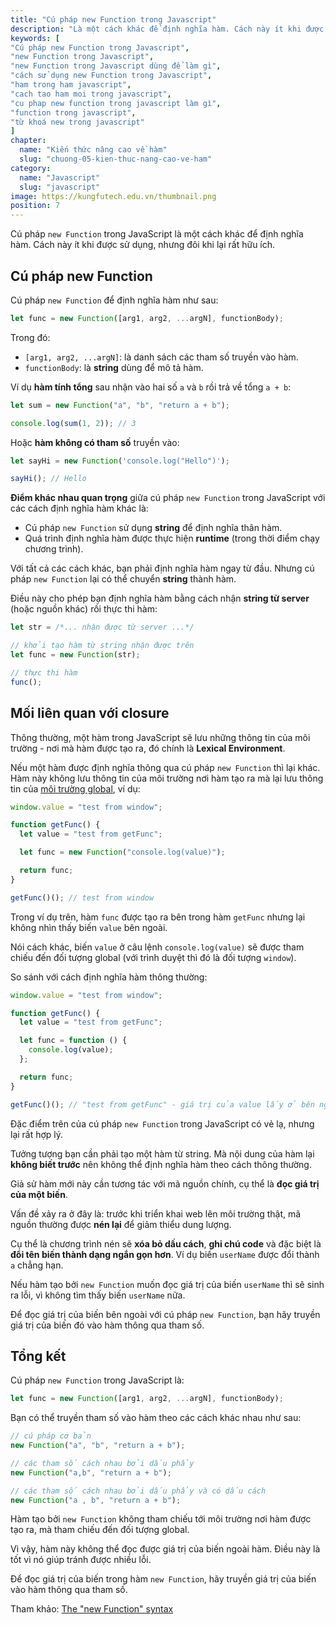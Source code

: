```yaml
---
title: "Cú pháp new Function trong Javascript"
description: "Là một cách khác để định nghĩa hàm. Cách này ít khi được sử dụng, nhưng đôi khi lại rất hữu ích."
keywords: [
"Cú pháp new Function trong Javascript",
"new Function trong Javascript",
"new Function trong Javascript dùng để làm gì",
"cách sử dụng new Function trong Javascript",
"ham trong ham javascript",
"cach tao ham moi trong javascript",
"cu phap new function trong javascript làm gì",
"function trong javascript",
"từ khoá new trong javascript"
]
chapter:
  name: "Kiến thức nâng cao về hàm"
  slug: "chuong-05-kien-thuc-nang-cao-ve-ham"
category:
  name: "Javascript"
  slug: "javascript"
image: https://kungfutech.edu.vn/thumbnail.png
position: 7
---
```


Cú pháp `new Function` trong JavaScript là một cách khác để định nghĩa hàm. Cách này ít khi được sử dụng, nhưng đôi khi lại rất hữu ích.

## Cú pháp new Function

Cú pháp `new Function` để định nghĩa hàm như sau:

```js
let func = new Function([arg1, arg2, ...argN], functionBody);
```

Trong đó:

- `[arg1, arg2, ...argN]`: là danh sách các tham số truyền vào hàm.
- `functionBody`: là **string** dùng để mô tả hàm.

Ví dụ **hàm tính tổng** sau nhận vào hai số `a` và `b` rồi trả về tổng `a + b`:

```js
let sum = new Function("a", "b", "return a + b");

console.log(sum(1, 2)); // 3
```

Hoặc **hàm không có tham số** truyền vào:

```js
let sayHi = new Function('console.log("Hello")');

sayHi(); // Hello
```

**Điểm khác nhau quan trọng** giữa cú pháp `new Function` trong JavaScript với các cách định nghĩa hàm khác là:

- Cú pháp `new Function` sử dụng **string** để định nghĩa thân hàm.
- Quá trình định nghĩa hàm được thực hiện **runtime** (trong thời điểm chạy chương trình).

Với tất cả các cách khác, bạn phải định nghĩa hàm ngay từ đầu. Nhưng cú pháp `new Function` lại có thể chuyển **string** thành hàm.

Điều này cho phép bạn định nghĩa hàm bằng cách nhận **string từ server** (hoặc nguồn khác) rồi thực thi hàm:

```js
let str = /*... nhận được từ server ...*/

// khởi tạo hàm từ string nhận được trên
let func = new Function(str);

// thực thi hàm
func();
```

## Mối liên quan với closure

Thông thường, một hàm trong JavaScript sẽ lưu những thông tin của môi trường - nơi mà hàm được tạo ra, đó chính là **Lexical Environment**.

Nếu một hàm được định nghĩa thông qua cú pháp `new Function` thì lại khác. Hàm này không lưu thông tin của môi trường nơi hàm tạo ra mà lại lưu thông tin của [môi trường global](/bai-viet/javascript/doi-tuong-global-trong-javascript), ví dụ:

```js
window.value = "test from window";

function getFunc() {
  let value = "test from getFunc";

  let func = new Function("console.log(value)");

  return func;
}

getFunc()(); // test from window
```

Trong ví dụ trên, hàm `func` được tạo ra bên trong hàm `getFunc` nhưng lại không nhìn thấy biến `value` bên ngoài.

Nói cách khác, biến `value` ở câu lệnh `console.log(value)` sẽ được tham chiếu đến đối tượng global (với trình duyệt thì đó là đối tượng `window`).

So sánh với cách định nghĩa hàm thông thường:

```js
window.value = "test from window";

function getFunc() {
  let value = "test from getFunc";

  let func = function () {
    console.log(value);
  };

  return func;
}

getFunc()(); // "test from getFunc" - giá trị của value lấy ở bên ngoài
```

Đặc điểm trên của cú pháp `new Function` trong JavaScript có vẻ lạ, nhưng lại rất hợp lý.

Tưởng tượng bạn cần phải tạo một hàm từ string. Mà nội dung của hàm lại **không biết trước** nên không thể định nghĩa hàm theo cách thông thường.

Giả sử hàm mới này cần tương tác với mã nguồn chính, cụ thể là **đọc giá trị của một biến**.

Vấn đề xảy ra ở đây là: trước khi triển khai web lên môi trường thật, mã nguồn thường được **nén lại** để giảm thiểu dung lượng.

Cụ thể là chương trình nén sẽ **xóa bỏ dấu cách**, **ghi chú code** và đặc biệt là **đổi tên biến thành dạng ngắn gọn hơn**. Ví dụ biến `userName` được đổi thành `a` chẳng hạn.

Nếu hàm tạo bởi `new Function` muốn đọc giá trị của biến `userName` thì sẽ sinh ra lỗi, vì không tìm thấy biến `userName` nữa.

<content-info>

Để đọc giá trị của biến bên ngoài với cú pháp `new Function`, bạn hãy truyền giá trị của biến đó vào hàm thông qua tham số.

</content-info>

## Tổng kết

Cú pháp `new Function` trong JavaScript là:

```js
let func = new Function([arg1, arg2, ...argN], functionBody);
```

Bạn có thể truyền tham số vào hàm theo các cách khác nhau như sau:

```js
// cú pháp cơ bản
new Function("a", "b", "return a + b");

// các tham số cách nhau bởi dấu phẩy
new Function("a,b", "return a + b");

// các tham số cách nhau bởi dấu phẩy và có dấu cách
new Function("a , b", "return a + b");
```

Hàm tạo bởi `new Function` không tham chiếu tới môi trường nơi hàm được tạo ra, mà tham chiếu đến đối tượng global.

Vì vậy, hàm này không thể đọc được giá trị của biến ngoài hàm. Điều này là tốt vì nó giúp tránh được nhiều lỗi.

Để đọc giá trị của biến trong hàm `new Function`, hãy truyền giá trị của biến vào hàm thông qua tham số.

Tham khảo: [The "new Function" syntax](https://javascript.info/new-function)
